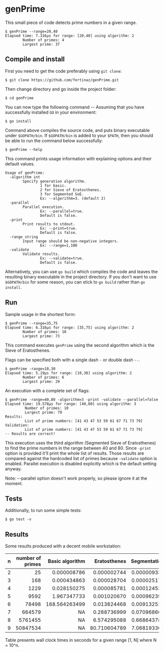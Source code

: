 # genPrime

This small piece of code detects prime numbers in a given range. 
```
$ genPrime --range=20,40
Elapsed time: 7.316µs for range: [20,40] using algorithm: 2 
        Number of primes: 4 
        Largest prime: 37 
```

## Compile and install 
First you need to get the code preferably using `git clone`:
```
$ git clone https://github.com/fertinaz/genPrime.git
```
Then change directory and go inside the project folder:
```
$ cd genPrime
````
You can now type the following command -- Assuming that you have 
successfully installed `GO` in your environment:
```
$ go install
```
Command above compiles the source code, and puts binary executable 
under `$GOPATH/bin`. If `$GOPATH/bin` is added to your `$PATH`, then 
you should be able to run the command below successfully:
```
$ genPrime --help
```
This command prints usage information with explaining options and their
default values. 
```
Usage of genPrime:
  -algorithm int
        Specify generation algorithm. 
                1 for basic. 
                2 for Sieve of Eratosthenes.
                3 for Segmented SoE. 
                Ex: --algorithm=3. (default 2)
  -parallel
        Parallel execution. 
                Ex: --parallel=true. 
                Default is false.
  -print
        Print results to stdout. 
                Ex: --print=true. 
                Default is false.
  -range string
        Input range should be non-negative integers. 
                Ex: --range=1,100
  -validate
        Validate results. 
                Ex: --validate=true. 
                Default is false.
```
Alternatively, you can use `go build` which compiles the code and leaves the resulting binary executable in the project directory. If you don't want to use `$GOPATH/bin` for some reason, you can stick to `go build` rather than 
`go install`.

## Run
Sample usage in the shortest form:
```
$ genPrime --range=35,75 
Elapsed time: 6.316µs for range: [35,75] using algorithm: 2 
        Number of primes: 10 
        Largest prime: 73 
```
This command executes `genPrime` using the second algorithm which
is the Sieve of Eratosthenes. 

Flags can be specified both with a single dash `-` or double dash `--`. 
```
$ genPrime -range=10,30
Elapsed time: 5.19µs for range: [10,30] using algorithm: 2 
        Number of primes: 6 
        Largest prime: 29 
```

An execution with a complete set of flags:
```
$ genPrime -range=40,80 -algorithm=3 -print -validate --parallel=false
Elapsed time: 19.578µs for range: [40,80] using algorithm: 3 
         Number of primes: 10 
         Largest prime: 79 
Results: 
         List of prime numbers: [41 43 47 53 59 61 67 71 73 79] 
Validation: 
         List of prime numbers: [41 43 47 53 59 61 67 71 73 79] 
-- Results are correct!
```
This execution uses the third algorithm (Segmented Sieve of Eratosthenes) 
to find the prime numbers in the range between 40 and 80. 
Since `-print` option is provided it'll print the whole list of results. 
Those results are compared against the hardcoded list of primes because
`-validate` option is enabled. Parallel execution is disabled explicitly
which is the default setting anyway.

Note:
--parallel option doesn't work properly, so please ignore it at the moment.

## Tests
Additionally, to run some simple tests:
```
$ go test -v
```

## Results
Some results produced with a decent mobile workstation:

| n   | number of primes | Basic algorithm | Eratosthenes | Segmentation |
| --- | ---: | ---: | ---:| ---: |
| 2   |             25 |     0.000008786 |  0.000002744 |  0.000009336 | 
| 3   |            168 |     0.000434863 |  0.000028704 |  0.000025178 | 
| 4   |           1229 |     0.028150275 |  0.000085781 |  0.000124532 | 
| 5   |           9592 |     1.967347733 |  0.001020670 |  0.000962392 | 
| 6   |          78498 |   168.564263499 |  0.013824468 |  0.009132511 | 
| 7   |         664579 |              NA |  0.288736999 |  0.070968662 | 
| 8   |        5761455 |              NA |  6.574295088 |  0.668643781 | 
| 9   |       50847534 |              NA | 80.710604789 |  7.068193302 | 

Table presents wall clock times in seconds for a given range [1, N] 
where N = 10^n.
